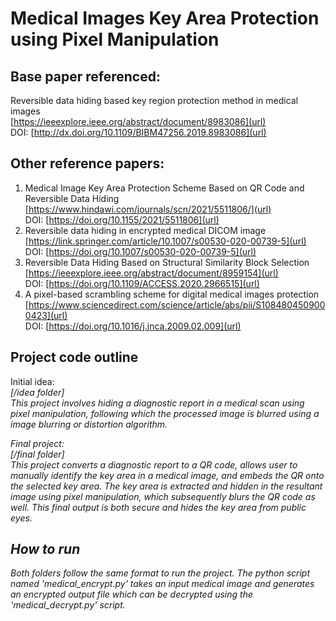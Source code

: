 # Medical Images Key Area Protection using Pixel Manipulation

## Base paper referenced: 
Reversible data hiding based key region protection method in medical images <br />
[https://ieeexplore.ieee.org/abstract/document/8983086](url) <br />
DOI: [http://dx.doi.org/10.1109/BIBM47256.2019.8983086](url)

## Other reference papers:
1. Medical Image Key Area Protection Scheme Based on QR Code and Reversible Data Hiding <br />
[https://www.hindawi.com/journals/scn/2021/5511806/](url) <br />
DOI: [https://doi.org/10.1155/2021/5511806](url)
2. Reversible data hiding in encrypted medical DICOM image <br />
[https://link.springer.com/article/10.1007/s00530-020-00739-5](url) <br />
DOI: [https://doi.org/10.1007/s00530-020-00739-5](url)
3. Reversible Data Hiding Based on Structural Similarity Block Selection <br />
[https://ieeexplore.ieee.org/abstract/document/8959154](url) <br />
DOI: [https://doi.org/10.1109/ACCESS.2020.2966515](url)
4. A pixel-based scrambling scheme for digital medical images protection <br />
[https://www.sciencedirect.com/science/article/abs/pii/S1084804509000423](url) <br />
DOI: [https://doi.org/10.1016/j.jnca.2009.02.009](url)

## Project code outline
Initial idea: <br />
<i> [/idea folder] <i/> <br />
This project involves hiding a diagnostic report in a medical scan using pixel manipulation, following which the processed image is blurred using a image blurring or distortion algorithm. 

Final project: <br />
<i> [/final folder] <i/> <br />
This project converts a diagnostic report to a QR code, allows user to manually identify the key area in a medical image, and embeds the QR onto the selected key area. The key area is extracted and  hidden in the resultant image using pixel manipulation, which subsequently blurs the QR code as well. This final output is both secure and hides the key area from public eyes.

## How to run
Both folders follow the same format to run the project. The python script named 'medical_encrypt.py' takes an input medical image and generates an encrypted output file which can be decrypted using the 'medical_decrypt.py' script.
